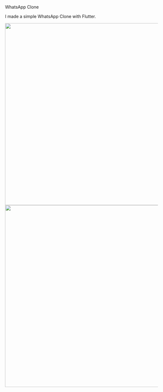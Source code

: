WhatsApp Clone

I made a simple WhatsApp Clone with Flutter.

<img src="https://user-images.githubusercontent.com/61988280/102238755-2e5b7a00-3f07-11eb-9f32-4f79c3c87014.png"  height="600">
<img src="https://user-images.githubusercontent.com/61988280/102238757-2f8ca700-3f07-11eb-91dd-1cbf92534ae0.png"  height="600">
